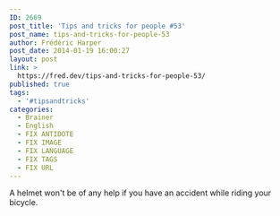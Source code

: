 ```yaml
---
ID: 2669
post_title: 'Tips and tricks for people #53'
post_name: tips-and-tricks-for-people-53
author: Frédéric Harper
post_date: 2014-01-19 16:00:27
layout: post
link: >
  https://fred.dev/tips-and-tricks-for-people-53/
published: true
tags:
  - '#tipsandtricks'
categories:
  - Brainer
  - English
  - FIX ANTIDOTE
  - FIX IMAGE
  - FIX LANGUAGE
  - FIX TAGS
  - FIX URL
---
```

A helmet won't be of any help if you have an accident while riding your bicycle.